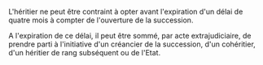 L'héritier ne peut être contraint à opter avant l'expiration d'un délai de quatre mois à compter de l'ouverture de la succession.

A l'expiration de ce délai, il peut être sommé, par acte extrajudiciaire, de prendre parti à l'initiative d'un créancier de la succession, d'un cohéritier, d'un héritier de rang subséquent ou de l'Etat.
